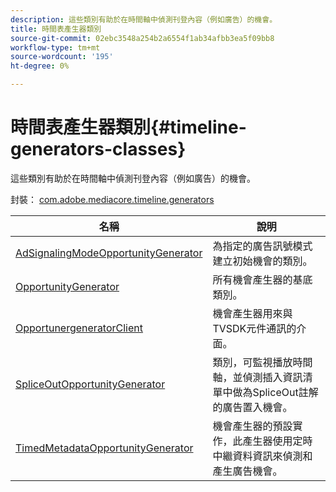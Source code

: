 ```yaml
---
description: 這些類別有助於在時間軸中偵測刊登內容（例如廣告）的機會。
title: 時間表產生器類別
source-git-commit: 02ebc3548a254b2a6554f1ab34afbb3ea5f09bb8
workflow-type: tm+mt
source-wordcount: '195'
ht-degree: 0%

---
```


# 時間表產生器類別{#timeline-generators-classes}

這些類別有助於在時間軸中偵測刊登內容（例如廣告）的機會。

封裝： [com.adobe.mediacore.timeline.generators](https://help.adobe.com/en_US/primetime/api/psdk/asdoc-dhls_1.4/com/adobe/mediacore/timeline/generators/package-detail.html)

| 名稱 | 說明 |
|---|---|
| [AdSignalingModeOpportunityGenerator](https://help.adobe.com/en_US/primetime/api/psdk/asdoc-dhls_1.4/com/adobe/mediacore/timeline/generators/AdSignalingModeOpportunityGenerator.html) | 為指定的廣告訊號模式建立初始機會的類別。 |
| [OpportunityGenerator](https://help.adobe.com/en_US/primetime/api/psdk/asdoc-dhls_1.4/com/adobe/mediacore/timeline/generators/OpportunityGenerator.html) | 所有機會產生器的基底類別。 |
| [OpportunergeneratorClient](https://help.adobe.com/en_US/primetime/api/psdk/asdoc-dhls_1.4/com/adobe/mediacore/timeline/generators/OpportunityGeneratorClient.html) | 機會產生器用來與TVSDK元件通訊的介面。 |
| [SpliceOutOpportunityGenerator](https://help.adobe.com/en_US/primetime/api/psdk/asdoc-dhls_1.4/com/adobe/mediacore/timeline/generators/SpliceOutOpportunityGenerator.html) | 類別，可監視播放時間軸，並偵測插入資訊清單中做為SpliceOut註解的廣告置入機會。 |
| [TimedMetadataOpportunityGenerator](https://help.adobe.com/en_US/primetime/api/psdk/asdoc-dhls_1.4/com/adobe/mediacore/timeline/generators/TimedMetadataOpportunityGenerator.html) | 機會產生器的預設實作，此產生器使用定時中繼資料資訊來偵測和產生廣告機會。 |
